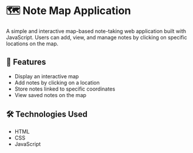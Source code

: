 # 🗺️ Note Map Application

<!-- Uploading "EkranKayd2025-04-2811.02.27-ezgif.com-video-to-gif-converter.gif"... -->


A simple and interactive map-based note-taking web application built with  JavaScript.
Users can add, view, and manage notes by clicking on specific locations on the map.

## 🚀 Features

- Display an interactive map
- Add notes by clicking on a location
- Store notes linked to specific coordinates
- View saved notes on the map

## 🛠️ Technologies Used

- HTML
- CSS
- JavaScript 

